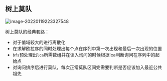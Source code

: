 ## 树上莫队

![image-20220119223327548](C:\Users\Henry\AppData\Roaming\Typora\typora-user-images\image-20220119223327548.png)

树上莫队的经典套路：

- 对于值域较大的进行离散化
- 在求解欧拉序的同时处理出每个点在序列中第一次出现和最后一次出现的位置
- `bfs`预处理出`lca`所需数组并在读入询问的时候根据lca判断询问在序列中的起始点
- 对询问排序后进行莫队，每次正常莫队区间完需要判断是否应该加入最近公共祖先